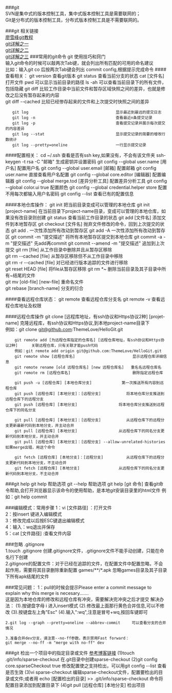 ###git	
SVN是集中式的版本控制工具，集中式版本控制工具是需要联网的；  
Git是分布式的版本控制工具，分布式版本控制工具是不需要联网的。  

###git 相关链接  
[廖雪峰git教程](https://www.liaoxuefeng.com/wiki/0013739516305929606dd18361248578c67b8067c8c017b000 "廖雪峰git教程")   
[git详解之一](http://blog.jobbole.com/25775/ "git详解之一")  
[git详解之二](http://blog.jobbole.com/25808/ "git详解之二")  
[git详解之三](http://blog.jobbole.com/25877/ "git详解之三")
###常用的git命令
	   git 使用技巧和窍门  
	   输入git命令的时候可以敲两次Tab键，就会列出所有匹配的可用的命名建议  
	   比如：输入git co 后按两次Tab键会列出 commit config,根据提示完成命令
####查看相关：
	   git version									查看git版本
	   git status									查看当前分支的状态
	   cat [文件名]									打开文件
	   pwd										可以显示当前目录的路径
	   ls -ah										可以查看当前目录下的所有文件，包括隐藏
	   git diff										比较工作目录中当前文件和暂存区域快照之间的差异，也就是修改之后没有暂存起来的内容  
	   git diff --cached							比较已经惨存起来的文件和上次提交时快照之间的差异
		
	   git log										显示最近到最远的提交日志
	   git log -n 									查看最近n条提交记录
	   git log -p									查看提交记录并展示每次提交的内容差异
	   git log --stat								显示提交记录的简要的增改行数统计
	   git log --pretty=oneline						一行显示提交记录
	
####配置相关：
	    cd ~/.ssh									   		查看是否有ssh key,如果没有，不会有该文件夹
	    ssh-keygen -t rsa -C "邮箱"						    生成密钥并设置密码
	    git config --global user.name [用户名]				配置用户名
	    git config --global user.email [邮箱]				配置邮箱
		git config user.name  								直接查看用户名配置
		git config --global core.editor [编辑器]				配置编辑器
		git config --global merge.tod [差异分析工具]			配置差异分析工具
	    git config --global color.ui true					配置颜色
	    git config --global credential.helper store			配置不用每次都输入用户名密码
		git config --list									查看已有的配置信息

####本地仓库操作：
	   git init									把当前目录变成可以管理的本地仓库
	   git init	[project-name]					在当前目录下project-name目录，变成可以管理的本地仓库，如果没有改目录则创建
	   git status								查看当前工作目录的状态
	   git add     [文件名]						添加文件到本地暂存区
	   git checkout [文件名]						抛弃文件修改的命令，回到上次提交的状态
	   git add .								一次性添加所有改动到暂存区
	   git add -A								一次性添加所有改动到暂存区
	   git commit -m "提交描述"					将所有本地暂存区提交到本地仓库
	   git commit -a -m "提交描述"				先add再commit 
	   git commit --amend -m "提交描述"			追加到上次提交
	   git rm [file]							从工作目录中删除并且从暂存区移除  
	   git rm --cached [file]    				从暂存区移除但不从工作目录中移除  
	   git rm -r --cached [file]				对已经进行版本追踪的文件进行移除  
	   git reset HEAD [file]					将file从暂存区移除
	   git rm \*~								删除当前目录及其子目录中所有~结尾的文件  
	   git mv [old-file] [new-file]				重命名文件  
	   git rebase [branch-name]					分支的衍合
	   
	
####查看远程仓库状态：
	   git remote 									查看远程仓库分支名
	   git remote -v								查看远程仓库地址及权限	    
	
####远程仓库操作
		git clone [远程库地址，有ssh协议和Https协议2种]	 [projet-name]		克隆远程库，有ssh协议和Https协议,到本地project-name目录下  
		例如：git clone  git@github.com:ThemeLove/HelloGit.git	
  
		git remote add [为远程仓库指定的仓库名] [远程仓库地址，有ssh协议和Https协议2种]      关联远程仓库，只有关联才能push代码  
		例如：git remote add origin git@github.com:ThemeLove/HelloGit.git  
		git remote show [远程仓库名]							显示远程仓库详细信息	
		git remote rename [old 远程仓库名] [new 远程仓库名]	重名名远程仓库名
		git remote rm [远程仓库名]							删除指定远程仓库
	 
	    git push -u [远程仓库] [本地仓库分支]				第一次推送所有内容到远程仓库
	    git push [远程仓库] [本地分支]：[远程分支]			将本地仓库分支推送到远程仓库下的远程分支
		git push [远程仓库] [本地分支]					将本地仓库分支推送到远程仓库下的同名分支  

	    git pull [远程仓库] [本地分支]：[远程分支]			从远程仓库下的远程分支更新最新代码到本地分支，并主动合并  
		git pull [远程仓库] [本地分支]					从远程仓库下的同名分支更新代码到本地分支，并主动合并  
		git pull [远程仓库] [本地分支]：[远程分支] --allow-unrelated-histories	如果merge出错，用这个命令

		git fetch [远程仓库] [本地分支]：[远程分支]			从远程仓库下的远程分支更新代码到本地分支，不主动合并  
		git fetch [远程仓库] [本地分支]					从远程仓库下的同名分支更新代码到本地分支，不主动合并		
###git help
		git help			帮助选项
		git --help			帮助选项
		git help [git 命令] 	查看git命令帮助,会打开浏览器显示该命令的使用帮助，是本地git安装目录里的html文件
		例如：git help commit
		
	
###编辑模式：常用步骤
	1：vi [文件路径] ：打开文件	
	2：按insert 键进入编辑模式  
	3：修改完成以后按ESC键退出编辑模式  
	4：输入：wq退出并保存  
	5：cat [文件路径] :查看文件内容
	
###忽略 .gitignore    
		1.touch .gitignore		创建.gitignore文件，.gitignore文件不能手动创建，只能在命名行下创建  
		2.gitignore的配置文件：对于已经在追踪的文件，在配置文件中配置忽略，不会起作用，需要将其目录删除重新配置
		games/**/*.apk			忽略games目录及其子目录下所有apk结尾的文件
	
###常见问题：
	1：pull的时候会提示Please enter a commit message to explain why this merge is necesary.......  
	这是因为本地仓库的修改和远程仓库有冲突，需要解决完冲突之后才提交
	解决办法：
	(1).按键盘字母 i 进入insert模式
	(2).修改最上面那行黄色合并信息,可以不修改
	(3).按键盘左上角"Esc"
	(4).输入":wq",注意是冒号+wq,按回车键即可
	
	2.git log --graph --pretty=oneline --abbrev-commit     可以查看分支的合并情况
	
	3.准备合并dev分支，请注意--no-ff参数，表示禁用Fast forward：
	git merge --no-ff -m "merge with no-ff" dev	

###git 检出一个项目中的指定目录或文件 [参考博客链接](https://blog.csdn.net/doujiang_zheng/article/details/78635725 "参考博客链接")
	(1)touch .git/info/sparse-checkout				在.git目录中创建sparse-checkout
	(2)git config core.sparseCheckout true  修改配置使之支持检出，可以用git config --list 查看是否生效
	(3)vi sparse-checkout 编辑sparse-checkout文件，配置要检出的目录或文件;或者用 echo [配置检出的目录] >> .git/info/sparse-checkout 命令将配置目录添加到配置目录下
	(4)git pull [远程仓库] [本地分支]				检出项目
